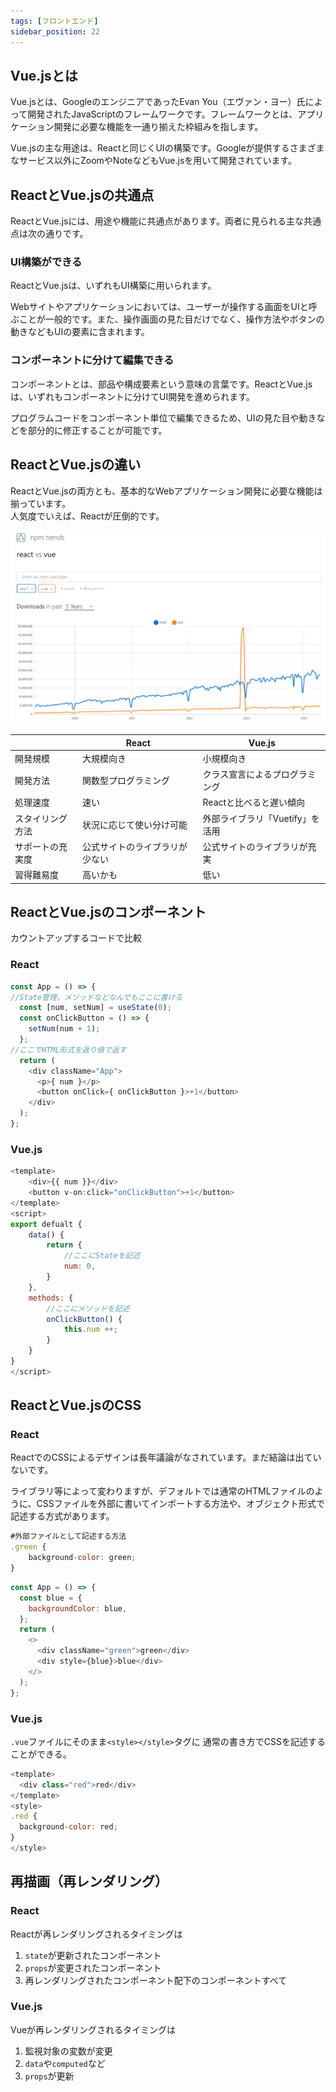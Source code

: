 ```yaml
---
tags: [フロントエンド]
sidebar_position: 22
---
```


## Vue.jsとは
Vue.jsとは、GoogleのエンジニアであったEvan You（エヴァン・ヨー）氏によって開発されたJavaScriptのフレームワークです。フレームワークとは、アプリケーション開発に必要な機能を一通り揃えた枠組みを指します。

Vue.jsの主な用途は、Reactと同じくUIの構築です。Googleが提供するさまざまなサービス以外にZoomやNoteなどもVue.jsを用いて開発されています。

## ReactとVue.jsの共通点
ReactとVue.jsには、用途や機能に共通点があります。両者に見られる主な共通点は次の通りです。

### UI構築ができる
ReactとVue.jsは、いずれもUI構築に用いられます。

Webサイトやアプリケーションにおいては、ユーザーが操作する画面をUIと呼ぶことが一般的です。また、操作画面の見た目だけでなく、操作方法やボタンの動きなどもUIの要素に含まれます。

### コンポーネントに分けて編集できる
コンポーネントとは、部品や構成要素という意味の言葉です。ReactとVue.jsは、いずれもコンポーネントに分けてUI開発を進められます。

プログラムコードをコンポーネント単位で編集できるため、UIの見た目や動きなどを部分的に修正することが可能です。

## ReactとVue.jsの違い
ReactとVue.jsの両方とも、基本的なWebアプリケーション開発に必要な機能は揃っています。  
人気度でいえば、Reactが圧倒的です。  

![](./ReactとVue/reactvsvue.png)

|          | React                       | Vue.js              |
|----------|-----------------------------|---------------------|
| 開発規模     | 大規模向き                         | 小規模向き                 |
| 開発方法     | 関数型プログラミング                  | クラス宣言によるプログラミング     |
| 処理速度     | 速い                          | Reactと比べると遅い傾向      |
| スタイリング方法 | 状況に応じて使い分け可能                | 外部ライブラリ「Vuetify」を活用 |
| サポートの充実度 | 公式サイトのライブラリが少ない             | 公式サイトのライブラリが充実      |
| 習得難易度    | 高いかも                          | 低い                  |

## ReactとVue.jsのコンポーネント
カウントアップするコードで比較

### React
```js
const App = () => {
//State管理，メソッドなどなんでもここに書ける
  const [num, setNum] = useState(0);
  const onClickButton = () => {
    setNum(num + 1);
  };
//ここでHTML形式を返り値で返す
  return (
    <div className="App">
      <p>{ num }</p>
      <button onClick={ onClickButton }>+1</button>
    </div>
  );
};
```

### Vue.js
```js
<template>
    <div>{{ num }}</div>
    <button v-on:click="onClickButton">+1</button>
</template>
<script>
export defualt {
    data() {
        return {
            //ここにStateを記述
            num: 0,
        }
    },
    methods: {
        //ここにメソッドを記述
        onClickButton() {
            this.num ++;
        }
    }
}
</script>
```

## ReactとVue.jsのCSS

### React
ReactでのCSSによるデザインは長年議論がなされています。まだ結論は出ていないです。

ライブラリ等によって変わりますが、デフォルトでは通常のHTMLファイルのように、CSSファイルを外部に書いてインポートする方法や、オブジェクト形式で記述する方式があります。

```js title="App.css"
#外部ファイルとして記述する方法
.green {
    background-color: green;
}
```

```js title="App.jsx"
const App = () => {
  const blue = {
    backgroundColor: blue,
  };
  return (
    <>
      <div className="green">green</div>
      <div style={blue}>blue</div>
    </>
  );
};
```

### Vue.js
`.vue`ファイルにそのまま`<style></style>`タグに 通常の書き方でCSSを記述することができる。

```js title="App.vue"
<template>
  <div class="red">red</div>
</template>
<style>
.red {
  background-color: red;
}
</style>
```

## 再描画（再レンダリング）
### React
Reactが再レンダリングされるタイミングは

1. `state`が更新されたコンポーネント
1. `props`が変更されたコンポーネント
1. 再レンダリングされたコンポーネント配下のコンポーネントすべて

### Vue.js
Vueが再レンダリングされるタイミングは

1. 監視対象の変数が変更
1. `data`や`computed`など
1. `props`が更新
